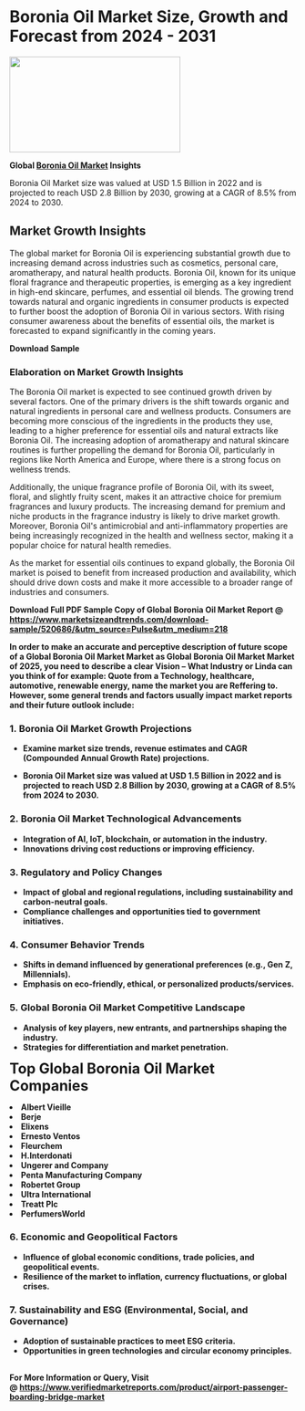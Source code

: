 <H1>Boronia Oil Market Size, Growth and Forecast from 2024 - 2031</H1><img class="aligncenter size-medium wp-image-584254" src="https://thirdeyenews.in/wp-content/uploads/2024/09/Global-Market-Research-300x168.jpeg" alt="" width="300" height="168" /><p><strong>Global&nbsp;<a href="https://www.marketsizeandtrends.com/download-sample/520686/&amp;utm_source=Pulse&amp;utm_medium=218">Boronia Oil Market</a> Insights</strong></p><p>Boronia Oil Market size was valued at USD 1.5 Billion in 2022 and is projected to reach USD 2.8 Billion by 2030, growing at a CAGR of 8.5% from 2024 to 2030.</p><p><h2>Market Growth Insights</h2> <p>The global market for Boronia Oil is experiencing substantial growth due to increasing demand across industries such as cosmetics, personal care, aromatherapy, and natural health products. Boronia Oil, known for its unique floral fragrance and therapeutic properties, is emerging as a key ingredient in high-end skincare, perfumes, and essential oil blends. The growing trend towards natural and organic ingredients in consumer products is expected to further boost the adoption of Boronia Oil in various sectors. With rising consumer awareness about the benefits of essential oils, the market is forecasted to expand significantly in the coming years.</p> <p><strong>Download Sample</strong></p> <h3>Elaboration on Market Growth Insights</h3> <p>The Boronia Oil market is expected to see continued growth driven by several factors. One of the primary drivers is the shift towards organic and natural ingredients in personal care and wellness products. Consumers are becoming more conscious of the ingredients in the products they use, leading to a higher preference for essential oils and natural extracts like Boronia Oil. The increasing adoption of aromatherapy and natural skincare routines is further propelling the demand for Boronia Oil, particularly in regions like North America and Europe, where there is a strong focus on wellness trends.</p> <p>Additionally, the unique fragrance profile of Boronia Oil, with its sweet, floral, and slightly fruity scent, makes it an attractive choice for premium fragrances and luxury products. The increasing demand for premium and niche products in the fragrance industry is likely to drive market growth. Moreover, Boronia Oil's antimicrobial and anti-inflammatory properties are being increasingly recognized in the health and wellness sector, making it a popular choice for natural health remedies.</p> <p>As the market for essential oils continues to expand globally, the Boronia Oil market is poised to benefit from increased production and availability, which should drive down costs and make it more accessible to a broader range of industries and consumers.</p> <p><strong></p><p><span class=""><strong>Download Full PDF Sample Copy of Global Boronia Oil Market Report</strong> @ <a href="https://www.marketsizeandtrends.com/download-sample/520686/&amp;utm_source=Pulse&amp;utm_medium=218" target="_blank">https://www.marketsizeandtrends.com/download-sample/520686/&amp;utm_source=Pulse&amp;utm_medium=218</a></span></p><p>In order to make an accurate and perceptive description of future scope of a Global&nbsp;Boronia Oil Market Market as Global&nbsp;Boronia Oil Market Market of 2025, you need to describe a clear Vision &ndash; What Industry or Linda can you think of for example: Quote from a Technology, healthcare, automotive, renewable energy, name the market you are Reffering to. However, some general trends and factors usually impact market reports and their future outlook include:</p><h3>1.&nbsp;<strong>Boronia Oil Market Growth Projections</strong></h3><ul><li>Examine market size trends, revenue estimates and CAGR (Compounded Annual Growth Rate) projections.</li><li><p>Boronia Oil Market size was valued at USD 1.5 Billion in 2022 and is projected to reach USD 2.8 Billion by 2030, growing at a CAGR of 8.5% from 2024 to 2030.</p></li></ul><h3>2.&nbsp;<strong>Boronia Oil Market Technological Advancements</strong></h3><ul><li>Integration of AI, IoT, blockchain, or automation in the industry.</li><li>Innovations driving cost reductions or improving efficiency.</li></ul><h3>3.&nbsp;<strong>Regulatory and Policy Changes</strong></h3><ul><li>Impact of global and regional regulations, including sustainability and carbon-neutral goals.</li><li>Compliance challenges and opportunities tied to government initiatives.</li></ul><h3>4.&nbsp;<strong>Consumer Behavior Trends</strong></h3><ul><li>Shifts in demand influenced by generational preferences (e.g., Gen Z, Millennials).</li><li>Emphasis on eco-friendly, ethical, or personalized products/services.</li></ul><h3>5.&nbsp;<strong>Global Boronia Oil Market Competitive Landscape</strong></h3><ul><li>Analysis of key players, new entrants, and partnerships shaping the industry.</li><li>Strategies for differentiation and market penetration.</li></ul><p data-pm-slice="1 1 []"><span style="color: inherit; font-family: inherit; font-size: 25px;">Top Global Boronia Oil Market Companies</span></p><div class="" data-test-id=""><p><li>Albert Vieille</li><li> Berje</li><li> Elixens</li><li> Ernesto Ventos</li><li> Fleurchem</li><li> H.Interdonati</li><li> Ungerer and Company</li><li> Penta Manufacturing Company</li><li> Robertet Group</li><li> Ultra International</li><li> Treatt Plc</li><li> PerfumersWorld</li></p></div><h3>6.&nbsp;<strong>Economic and Geopolitical Factors</strong></h3><ul><li>Influence of global economic conditions, trade policies, and geopolitical events.</li><li>Resilience of the market to inflation, currency fluctuations, or global crises.</li></ul><h3>7.&nbsp;<strong>Sustainability and ESG (Environmental, Social, and Governance)</strong></h3><ul><li>Adoption of sustainable practices to meet ESG criteria.</li><li>Opportunities in green technologies and circular economy principles.</li></ul><h2><strong style="font-size: 14px;">For More Information or Query, Visit @&nbsp;</strong><a style="background-color: #ffffff; font-size: 14px;" href="https://www.marketsizeandtrends.com/report/boronia-oil-market/" target="_blank">https://www.verifiedmarketreports.com/product/airport-passenger-boarding-bridge-market</a></h2>
